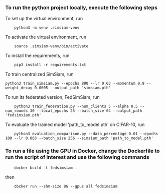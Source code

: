 ### To run the python project locally, execute the following steps

To set up the virtual environment, run
```
    python3 -m venv .simsiam-venv
```

To activate the virtual environment, run
```
    source .simsiam-venv/bin/activate
```

To install the requirements, run
```
    pip3 install -r requirements.txt
```

To train centralized SimSiam, run
```
python3 train_simsiam.py --epochs 800 --lr 0.03 --momentum 0.9 --weight_decay 0.0005 --output_path 'simsiam.pth'
```

To run its federated version, FedSimSiam, run
```
    python3 train_federation.py --num_clients 5 --alpha 0.5 --num_rounds 30 --local_epochs 25 --batch_size 64 --output_path 'fedsimsiam.pth'
```

To evaluate the trained model 'path_to_model.pth' on CIFAR-10, run 
```
    python3 evaluation_comparison.py --data_percentage 0.01 --epochs 100 --lr 0.003 --batch_size 256 --simsiam_path 'path_to_model.pth'
```


### To run a file using the GPU in Docker, change the Dockerfile to run the script of interest and use the following commands
```
    docker build -t fedsimsiam .
```
then
```
    docker run --shm-size 8G --gpus all fedsimsiam
```

